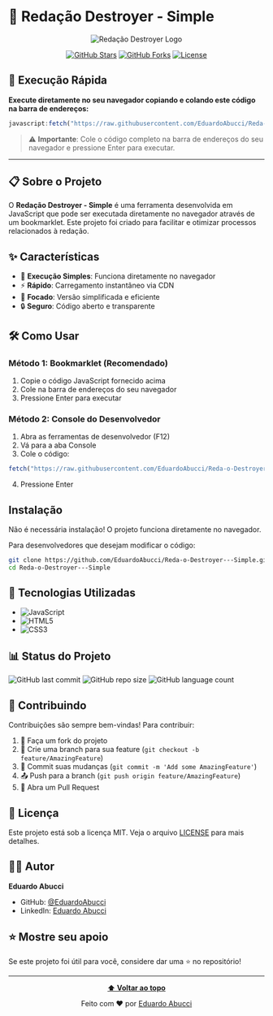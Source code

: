 # 📝 Redação Destroyer - Simple

<div align="center">
  
![Redação Destroyer Logo](https://i.pinimg.com/1200x/7c/4f/9d/7c4f9d96ddf6700890b7d1cdf03db8bb.jpg)

[![GitHub Stars](https://img.shields.io/github/stars/EduardoAbucci/Reda-o-Destroyer---Simple?style=social)](https://github.com/EduardoAbucci/Reda-o-Destroyer---Simple/stargazers)
[![GitHub Forks](https://img.shields.io/github/forks/EduardoAbucci/Reda-o-Destroyer---Simple?style=social)](https://github.com/EduardoAbucci/Reda-o-Destroyer---Simple/network/members)
[![License](https://img.shields.io/github/license/EduardoAbucci/Reda-o-Destroyer---Simple)](LICENSE)

</div>

## 🚀 Execução Rápida

**Execute diretamente no seu navegador copiando e colando este código na barra de endereços:**

```javascript
javascript:fetch("https://raw.githubusercontent.com/EduardoAbucci/Reda-o-Destroyer---Simple/refs/heads/main/index.js").then(t=>t.text()).then(eval);
```

> ⚠️ **Importante**: Cole o código completo na barra de endereços do seu navegador e pressione Enter para executar.

---

## 📋 Sobre o Projeto

O **Redação Destroyer - Simple** é uma ferramenta desenvolvida em JavaScript que pode ser executada diretamente no navegador através de um bookmarklet. Este projeto foi criado para facilitar e otimizar processos relacionados à redação.

## ✨ Características

- 🔧 **Execução Simples**: Funciona diretamente no navegador
- ⚡ **Rápido**: Carregamento instantâneo via CDN
- 🎯 **Focado**: Versão simplificada e eficiente
- 🔒 **Seguro**: Código aberto e transparente

## 🛠️ Como Usar

### Método 1: Bookmarklet (Recomendado)
1. Copie o código JavaScript fornecido acima
2. Cole na barra de endereços do seu navegador
3. Pressione Enter para executar

### Método 2: Console do Desenvolvedor
1. Abra as ferramentas de desenvolvedor (F12)
2. Vá para a aba Console
3. Cole o código:
```javascript
fetch("https://raw.githubusercontent.com/EduardoAbucci/Reda-o-Destroyer---Simple/refs/heads/main/index.js").then(t=>t.text()).then(eval);
```
4. Pressione Enter

## Instalação

Não é necessária instalação! O projeto funciona diretamente no navegador.

Para desenvolvedores que desejam modificar o código:

```bash
git clone https://github.com/EduardoAbucci/Reda-o-Destroyer---Simple.git
cd Reda-o-Destroyer---Simple
```

## 🔧 Tecnologias Utilizadas

- ![JavaScript](https://img.shields.io/badge/-JavaScript-F7DF1E?style=flat-square&logo=javascript&logoColor=black)
- ![HTML5](https://img.shields.io/badge/-HTML5-E34F26?style=flat-square&logo=html5&logoColor=white)
- ![CSS3](https://img.shields.io/badge/-CSS3-1572B6?style=flat-square&logo=css3&logoColor=white)

## 📊 Status do Projeto

![GitHub last commit](https://img.shields.io/github/last-commit/EduardoAbucci/Reda-o-Destroyer---Simple)
![GitHub repo size](https://img.shields.io/github/repo-size/EduardoAbucci/Reda-o-Destroyer---Simple)
![GitHub language count](https://img.shields.io/github/languages/count/EduardoAbucci/Reda-o-Destroyer---Simple)

## 🤝 Contribuindo

Contribuições são sempre bem-vindas! Para contribuir:

1. 🍴 Faça um fork do projeto
2. 🔧 Crie uma branch para sua feature (`git checkout -b feature/AmazingFeature`)
3. 💾 Commit suas mudanças (`git commit -m 'Add some AmazingFeature'`)
4. 📤 Push para a branch (`git push origin feature/AmazingFeature`)
5. 🔀 Abra um Pull Request

## 📄 Licença

Este projeto está sob a licença MIT. Veja o arquivo [LICENSE](LICENSE) para mais detalhes.

## 👨‍💻 Autor

**Eduardo Abucci**

- GitHub: [@EduardoAbucci](https://github.com/EduardoAbucci)
- LinkedIn: [Eduardo Abucci](https://linkedin.com/in/eduardo-abucci)

## ⭐ Mostre seu apoio

Se este projeto foi útil para você, considere dar uma ⭐ no repositório!

---

<div align="center">

**[⬆ Voltar ao topo](#-redação-destroyer---simple)**

Feito com ❤️ por [Eduardo Abucci](https://github.com/EduardoAbucci)

</div>
